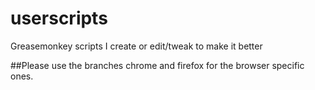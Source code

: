 # userscripts
Greasemonkey scripts I create or edit/tweak to make it better

##Please use the branches chrome and firefox for the browser specific ones.
